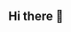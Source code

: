 ## Hi there 👋

<!--

**Here are some ideas to get you started:**
WindowsLiveV2.github.io will be retired when i add login support
Windows 10 Revival of windows live
-->
